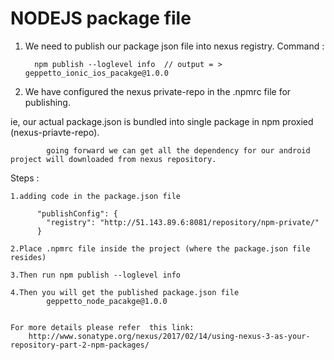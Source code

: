 # NODEJS package file

   1. We need to publish our package json file into nexus registry.
   		Command :

   			npm publish --loglevel info  // output = >  geppetto_ionic_ios_pacakge@1.0.0

   2. We have configured the nexus private-repo in the .npmrc file for publishing.


   ie, our actual package.json is bundled into single package in npm proxied (nexus-priavte-repo).

   			going forward we can get all the dependency for our android project will downloaded from nexus repository.

 Steps : 

 	1.adding code in the package.json file

		  "publishConfig": {
		    "registry": "http://51.143.89.6:8081/repository/npm-private/"
		  }

	2.Place .npmrc file inside the project (where the package.json file resides)
	
	3.Then run npm publish --loglevel info

	4.Then you will get the published package.json file 
			geppetto_node_pacakge@1.0.0	  


	For more details please refer  this link:
		http://www.sonatype.org/nexus/2017/02/14/using-nexus-3-as-your-repository-part-2-npm-packages/